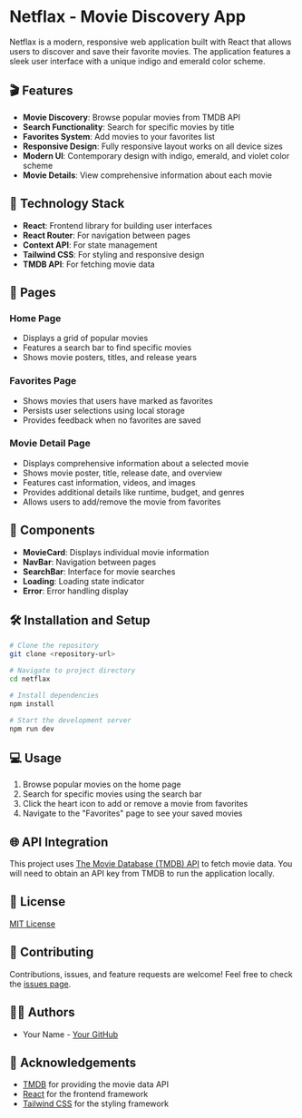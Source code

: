 # Netflax - Movie Discovery App

Netflax is a modern, responsive web application built with React that allows users to discover and save their favorite movies. The application features a sleek user interface with a unique indigo and emerald color scheme.

## 🎬 Features

- **Movie Discovery**: Browse popular movies from TMDB API
- **Search Functionality**: Search for specific movies by title
- **Favorites System**: Add movies to your favorites list
- **Responsive Design**: Fully responsive layout works on all device sizes
- **Modern UI**: Contemporary design with indigo, emerald, and violet color scheme
- **Movie Details**: View comprehensive information about each movie

## 🚀 Technology Stack

- **React**: Frontend library for building user interfaces
- **React Router**: For navigation between pages
- **Context API**: For state management
- **Tailwind CSS**: For styling and responsive design
- **TMDB API**: For fetching movie data

## 📱 Pages

### Home Page
- Displays a grid of popular movies
- Features a search bar to find specific movies
- Shows movie posters, titles, and release years

### Favorites Page
- Shows movies that users have marked as favorites
- Persists user selections using local storage
- Provides feedback when no favorites are saved

### Movie Detail Page
- Displays comprehensive information about a selected movie
- Shows movie poster, title, release date, and overview
- Features cast information, videos, and images
- Provides additional details like runtime, budget, and genres
- Allows users to add/remove the movie from favorites

## 🔧 Components

- **MovieCard**: Displays individual movie information
- **NavBar**: Navigation between pages
- **SearchBar**: Interface for movie searches
- **Loading**: Loading state indicator
- **Error**: Error handling display

## 🛠️ Installation and Setup

```bash
# Clone the repository
git clone <repository-url>

# Navigate to project directory
cd netflax

# Install dependencies
npm install

# Start the development server
npm run dev
```

## 💻 Usage

1. Browse popular movies on the home page
2. Search for specific movies using the search bar
3. Click the heart icon to add or remove a movie from favorites
4. Navigate to the "Favorites" page to see your saved movies

## 🌐 API Integration

This project uses [The Movie Database (TMDB) API](https://www.themoviedb.org/documentation/api) to fetch movie data. You will need to obtain an API key from TMDB to run the application locally.

## 📝 License

[MIT License](LICENSE)

## 🤝 Contributing

Contributions, issues, and feature requests are welcome! Feel free to check the [issues page](https://github.com/yourusername/netflax/issues).

## 👨‍💻 Authors

- Your Name - [Your GitHub](https://github.com/yourusername)

## 🙏 Acknowledgements

- [TMDB](https://www.themoviedb.org/) for providing the movie data API
- [React](https://reactjs.org/) for the frontend framework
- [Tailwind CSS](https://tailwindcss.com/) for the styling framework